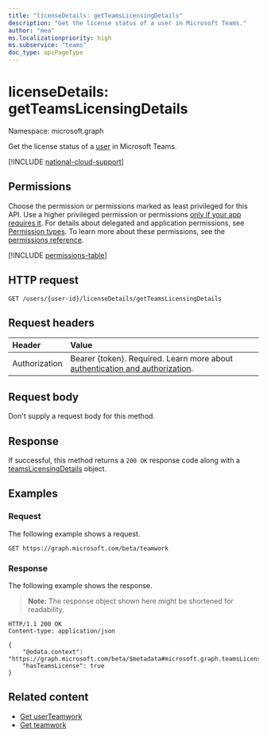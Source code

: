 ```yaml
---
title: "licenseDetails: getTeamsLicensingDetails"
description: "Get the license status of a user in Microsoft Teams."
author: "mea"
ms.localizationpriority: high
ms.subservice: "teams"
doc_type: apiPageType
---
```


# licenseDetails: getTeamsLicensingDetails

Namespace: microsoft.graph

Get the license status of a [user](../resources/user.md) in Microsoft Teams.

[!INCLUDE [national-cloud-support](../../includes/all-clouds.md)]

## Permissions

Choose the permission or permissions marked as least privileged for this API. Use a higher privileged permission or permissions [only if your app requires it](/graph/permissions-overview#best-practices-for-using-microsoft-graph-permissions). For details about delegated and application permissions, see [Permission types](/graph/permissions-overview#permission-types). To learn more about these permissions, see the [permissions reference](/graph/permissions-reference).

<!-- { "blockType": "permissions", "name": "licensedetails_getteamslicensingdetails" } -->
[!INCLUDE [permissions-table](../includes/permissions/licensedetails-getteamslicensingdetails-permissions.md)]

## HTTP request
<!-- { "blockType": "ignored" } -->
```http
GET /users/{user-id}/licenseDetails/getTeamsLicensingDetails
```

## Request headers

| Header           | Value                      |
| :--------------- | :------------------------- |
|Authorization|Bearer {token}. Required. Learn more about [authentication and authorization](/graph/auth/auth-concepts).|

## Request body

Don't supply a request body for this method.

## Response

If successful, this method returns a `200 OK` response code along with a [teamsLicensingDetails](../resources/teamslicensingdetails.md) object.

## Examples

### Request

The following example shows a request.

<!-- {
  "blockType": "request",
  "name": "get_teamworkSettings_for_organization",
}-->
```http
GET https://graph.microsoft.com/beta/teamwork
```

### Response

The following example shows the response.

>**Note:** The response object shown here might be shortened for readability.
<!-- {
  "blockType": "response",
  "truncated": true,
  "@odata.type": "microsoft.graph.teamsLicensingDetails"
} -->
```http
HTTP/1.1 200 OK
Content-type: application/json

{
    "@odata.context": "https://graph.microsoft.com/beta/$metadata#microsoft.graph.teamsLicensingDetails",
    "hasTeamsLicense": true
}
```

## Related content

- [Get userTeamwork](userteamwork-get.md)
- [Get teamwork](teamwork-get.md)
